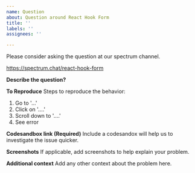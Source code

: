 ```yaml
---
name: Question
about: Question around React Hook Form
title: ''
labels: ''
assignees: ''

---
```


Please consider asking the question at our spectrum channel.

https://spectrum.chat/react-hook-form

**Describe the question?**

**To Reproduce**
Steps to reproduce the behavior:
1. Go to '...'
2. Click on '....'
3. Scroll down to '....'
4. See error

**Codesandbox link (Required)**
Include a codesandox will help us to investigate the issue quicker.

**Screenshots**
If applicable, add screenshots to help explain your problem.

**Additional context**
Add any other context about the problem here.
